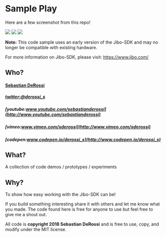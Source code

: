 # Sample Play


Here are a few screenshot from this repo!

![](https://rawgit.com/sebastianderossi/Jibo-Example/master/SamplePlay/images/Behavior.png)
![](https://rawgit.com/sebastianderossi/Jibo-Example/master/SamplePlay/images/Behavior-args.png)
![](https://rawgit.com/sebastianderossi/Jibo-Example/master/SamplePlay/images/Switch-Case.png)

**Note:** This code sample uses an early version of the Jibo-SDK and may no longer be compatible with existing hardware. 

For more information on Jibo-SDK, please visit: https://www.jibo.com/

Who?
----------------
#### [Sebastian DeRossi](mailto:sebastian.derossi@gmail.com)

##### [twitter:@derossi_s](http://www.twitter.com/derossi_s)
##### [youtube:www.youtube.com/sebastianderossi](http://www.youtube.com/sebastianderossi)
##### [vimeo:www.vimeo.com/sderossi](http://www.vimeo.com/sderossi)
##### [codepen:www.codepen.io/derossi_s](http://www.codepen.io/derossi_s)

What?
----------------
A collection of code demos / prototypes / experiments

Why?
----------------
To show how easy working with the Jibo-SDK can be!

If you build something interesting share it with others and let me know what you made.
The code found here is free for anyone to use but feel free to give me a shout out.

All code is **copyright 2018 Sebastian DeRossi** and is free to use, copy, and modify under the MIT license.
